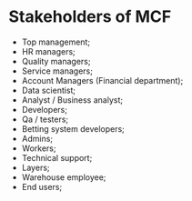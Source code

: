# Stakeholders of MCF
- Top management;
- HR managers;
- Quality managers;
- Service managers;
- Account Managers (Financial department);
- Data scientist;
- Analyst / Business analyst;
- Developers;
- Qa / testers;
- Betting system developers;
- Admins;
- Workers;
- Technical support;
- Layers;
- Warehouse employee;
- End users;